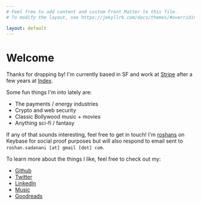 ```yaml
---
# Feel free to add content and custom Front Matter to this file.
# To modify the layout, see https://jekyllrb.com/docs/themes/#overriding-theme-defaults

layout: default
---
```


# Welcome

Thanks for dropping by! I'm currently based in SF and work at [Stripe](https://stripe.com) after a few years at [Index](https://index.com). 

Some fun things I'm into lately are:
- The payments / energy industries
- Crypto and web security
- Classic Bollywood music + movies
- Anything sci-fi / fantasy

If any of that sounds interesting, feel free to get in touch! I'm [roshans](https://keybase.io/roshans) on Keybase for social proof purposes but will also respond to email sent to `roshan.sadanani [at] gmail [dot] com`. 

To learn more about the things I like, feel free to check out my:

- [Github](https://github.com/blattus)
- [Twitter](https://twitter.com/blattus)
- [LinkedIn](https://www.linkedin.com/in/roshansadanani/)
- [Music](last.fm/user/blattus)
- [Goodreads](https://www.goodreads.com/user/show/3406351-roshan-sadanani)
